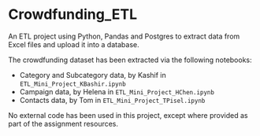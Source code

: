 # Crowdfunding_ETL

An ETL project using Python, Pandas and Postgres to extract data from Excel files and upload it into a database.

The crowdfunding dataset has been extracted via the following notebooks:

- Category and Subcategory data, by Kashif in `ETL_Mini_Project_KBashir.ipynb`
- Campaign data, by Helena in `ETL_Mini_Project_HChen.ipynb`
- Contacts data, by Tom in `ETL_Mini_Project_TPisel.ipynb`

No external code has been used in this project, except where provided as part of the assignment resources.